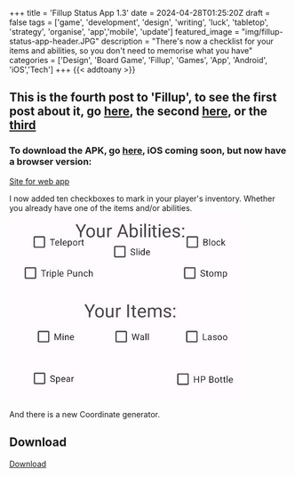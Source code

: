 +++
title = 'Fillup Status App 1.3'
date = 2024-04-28T01:25:20Z
draft = false
tags = ['game', 'development', 'design', 'writing', 'luck', 'tabletop', 'strategy', 'organise', 'app','mobile', 'update']
featured_image = "img/fillup-status-app-header.JPG"
description = "There's now a checklist for your items and abilities, so you don't need to memorise what you have"
categories = ['Design', 'Board Game', 'Fillup', 'Games', 'App', 'Android', 'iOS','Tech']
+++
{{< addtoany >}} 

## This is the fourth post to 'Fillup', to see the first post about it, go [here](/posts/fillup), the second [here](/posts/fillup-status-app), or the [third](/posts/fillup-status-app-1.1)

### To download the APK, go [here](#download), iOS coming soon, but now have a browser version:
[Site for web app](/posts/fillup-status-site)

I now added ten checkboxes to mark in your player's inventory. Whether you already have one of the items and/or abilities.
![The checklist](/img/abilities_item_checkbox.JPG)

And there is a new Coordinate generator.

## Download
[Download](/fillup-status-1.3.apk)

